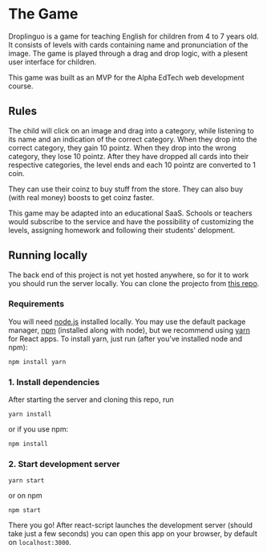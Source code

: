 # The Game

Droplinguo is a game for teaching English for children from 4 to 7 years old. It consists of levels with cards containing name and pronunciation of the image. The game is played through a drag and drop logic, with a plesent user interface for children.

This game was built as an MVP for the Alpha EdTech web development course.

## Rules

The child will click on an image and drag into a category, while listening to its name and an indication of the correct category. When they drop into the correct category, they gain 10 pointz. When they drop into the wrong category, they lose 10 pointz. After they have dropped all cards into their respective categories, the level ends and each 10 pointz are converted to 1 coin.

They can use their coinz to buy stuff from the store. They can also buy (with real money) boosts to get coinz faster.

This game may be adapted into an educational SaaS. Schools or teachers would subscribe to the service and have the possibility of customizing the levels, assigning homework and following their students' delopment.

## Running locally

The back end of this project is not yet hosted anywhere, so for it to work you should run the server locally. You can clone the projecto from [this repo](https://github.com/jpgsaraceni/mvp-backend).

### Requirements

You will need [node.js](https://nodejs.org/en/download/) installed locally. You may use the default package manager, [npm](https://www.npmjs.com/package/download) (installed along with node), but we recommend using [yarn](https://classic.yarnpkg.com/) for React apps. To install yarn, just run (after you've installed node and npm):

```shell
npm install yarn
```

### 1. Install dependencies

After starting the server and cloning this repo, run

```shell
yarn install
```

or if you use npm:

```shell
npm install
```

### 2. Start development server

```shell
yarn start
```

or on npm

```shell
npm start
```

There you go! After react-script launches the development server (should take just a few seconds) you can open this app on your browser, by default on `localhost:3000`.
